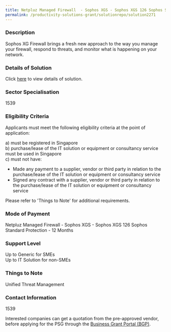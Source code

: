 ```yaml
---
title: Netpluz Managed Firewall  - Sophos XGS - Sophos XGS 126 Sophos Standard Protection - 12 Months
permalink: /productivity-solutions-grant/solutionrepo/solution2271
---
```


### Description

Sophos XG Firewall brings a fresh new approach to the way you manage your firewall, respond to threats, and monitor what is happening on your network.

### Details of Solution

Click <a href='Netpluz Asia Pte Ltd' target='_blank' rel='noopener'>here</a> to view details of solution.

### Sector Specialisation

 1539 

### Eligibility Criteria

Applicants must meet the following eligibility criteria at the point of application:

a) must be registered in Singapore <br>
b) purchase/lease of the IT solution or equipment or consultancy service must be used in Singapore <br>
c) must not have:
- Made any payment to a supplier, vendor or third party in relation to the purchase/lease of the IT solution or equipment or consultancy service
- Signed any contract with a supplier, vendor or third party in relation to the purchase/lease of the IT solution or equipment or consultancy service

Please refer to 'Things to Note' for additional requirements.

### Mode of Payment
Netpluz Managed Firewall  - Sophos XGS - Sophos XGS 126 Sophos Standard Protection - 12 Months

### Support Level
Up to Generic for SMEs <br>
Up to IT Solution for non-SMEs

### Things to Note
Unified Threat Management

### Contact Information
1539

Interested companies can get a quotation from the pre-approved vendor, before applying for the PSG through the <a target='_blank' rel='noopener' href='https://www.businessgrants.gov.sg/'>Business Grant Portal (BGP)</a>.
